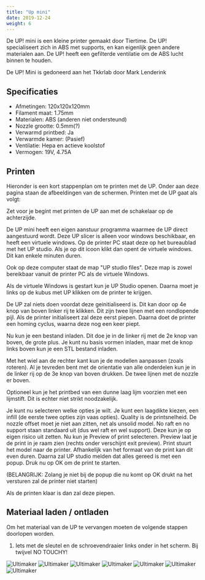 ```yaml
---
title: "Up mini"
date: 2019-12-24
weight: 6
---
```


De UP! mini is een kleine printer gemaakt door Tiertime. De UP! specialiseert zich in ABS met supports, en kan eigenlijk geen andere materialen aan. De UP! heeft een gefilterde ventilatie om de ABS lucht binnen te houden.

De UP! Mini is gedoneerd aan het Tkkrlab door Mark Lenderink
 

## Specificaties
 * Afmetingen: 120x120x120mm
 * Filament maat: 1.75mm
 * Materialen: ABS (anderen niet ondersteund)
 * Nozzle grootte: 0.5mm(?)
 * Verwarmd printbed: Ja
 * Verwarmde kamer: (Pasief) 
 * Ventilatie: Hepa en actieve koolstof
 * Vermogen: 19V, 4.75A

## Printen

Hieronder is een kort stappenplan om te printen met de UP. Onder aan deze pagina staan de afbeeldingen van de schermen. Printen met de UP gaat als volgt:

Zet voor je begint met printen de UP aan met de schakelaar op de achterzijde.

De UP mini heeft een eigen aanstuur programma waarmee de UP direct aangestuurd wordt. Deze UP slicer is alleen voor windows beschikbaar, en heeft een virtuele windows. Op de printer PC staat deze op het bureaublad met het UP studio. Als je op dit icoon klikt dan opent de virtuele windows. Dit kan enkele minuten duren.

Ook op deze computer staat de map "UP studio files". Deze map is zowel bereikbaar vanuit de printer PC als de virtuele Windows. 

Als de virtuele Windows is gestart kun je UP Studio openen. Daarna moet je links op de kubus met UP klikken om de printer te krijgen.

De UP zal niets doen voordat deze geinitialiseerd is. Dit kan door op 4e knop van boven linker rij te klikken. Dit zijn twee lijnen met een rondlopende pijl. Als de printer initialiseert zal deze eerst piepen. Daarna doet de printer een homing cyclus, waarna deze nog een keer piept.

Nu kun je een bestand inladen. Dit doe je in de linker rij met de 2e knop van boven, de grote plus. Je kunt nu basis vormen inladen, maar met de knop links boven kun je een STL bestand inladen.

Met het wiel aan de rechter kant kun je de modellen aanpassen (zoals roteren). Al je tevreden bent met de orientatie van alle onderdelen kun je in de linker rij op de 3e knop van boven drukken. De twee lijnen met de nozzle er boven. 

Optioneel kun je het printbed van een dunne laag lijm voorzien met een lijmstift. Dit is echter niet strikt noodzakelijk.

Je kunt nu selecteren welke opties je wilt. Je kunt een laagdikte kiezen, een infill (de eerste twee opties zijn vaas opties). Quality is de printsnelheid. De nozzle offset moet je niet aan zitten, net als unsolid model. No raft en no support staan standaard uit (dus wel raft en wel support). Deze kun je op eigen risico uit zetten. Nu kun je Preview of print selecteren. Preview laat je de print in je raam zien (rechts onder verschijnt exit preview). Print stuurt het model naar de printer. Afhankelijk van het formaat van de print kan dit even duren. Daarna zal UP studio melden dat alles gereed is met een popup. Druk nu op OK om de print te starten.

(BELANGRIJK: Zolang je niet bij de popup die nu komt op OK drukt na het versturen zal de printer niet starten) 

Als de printen klaar is dan zal deze piepen.

## Materiaal laden / ontladen

Om het materiaal van de UP te vervangen moeten de volgende stappen doorlopen worden.

 1. Iets met de sleutel en de schroevendraaier links onder in het scherm. Bij twijvel NO TOUCHY!
 
 
 ![Ultimaker](/images/UP_start_studio.png)
 ![Ultimaker](/images/UP_common_folder.png)
 ![Ultimaker](/images/UP_start_screen.png)
 ![Ultimaker](/images/UP_printer_screen.png)
 ![Ultimaker](/images/UP_open_file.png)
 ![Ultimaker](/images/UP_print_settings.png)
 ![Ultimaker](/images/UP_popup.png)
